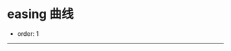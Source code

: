 # easing 曲线

- order: 1

---

<style>
#content {
    width: 499px;
}
.graph-holder {
    width: 100%;
    position: relative;
    border: 1px solid #333;
    margin: 20px 0;
    padding: 100px 0 20px;
}
.graph-holder svg {
    border-bottom: 1px solid #333;
    margin-left: -1px;
}
.graph-holder h2 {
    position: absolute;
    top: 10px;
    left: 0;
    width: 100%;
    margin: 10px 0;
    text-align: center;
    font-weight: normal;
}
</style>

<div id="content"></div>

<script src="calibrate.js"></script>
